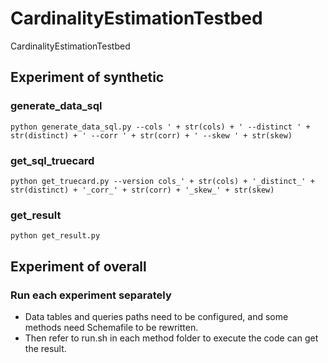 # CardinalityEstimationTestbed
CardinalityEstimationTestbed
## Experiment of synthetic
### generate_data_sql
`python generate_data_sql.py --cols ' + str(cols) + ' --distinct ' + str(distinct) + ' --corr ' + str(corr) + ' --skew ' + str(skew)`
### get_sql_truecard
`python get_truecard.py --version cols_' + str(cols) + '_distinct_' + str(distinct) + '_corr_' + str(corr) + '_skew_' + str(skew)`
### get_result
`python get_result.py`

## Experiment of overall
### Run each experiment separately
- Data tables and queries paths need to be configured, and some methods need Schemafile to be rewritten.
- Then refer to run.sh in each method folder to execute the code can get the result.
